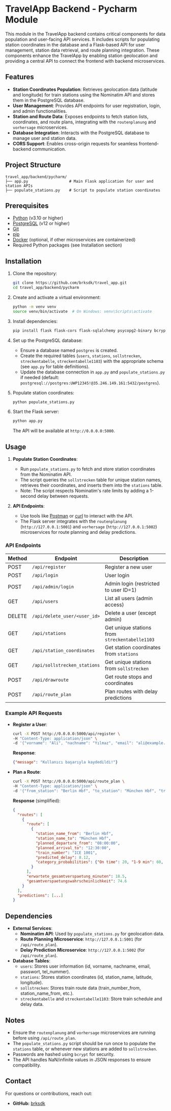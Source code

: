 # TravelApp Backend - Pycharm Module

This module in the TravelApp backend contains critical components for data population and user-facing API services. It includes scripts for populating station coordinates in the database and a Flask-based API for user management, station data retrieval, and route planning integration. These components enhance the TravelApp by enabling station geolocation and providing a central API to connect the frontend with backend microservices.

## Features
- **Station Coordinates Population**: Retrieves geolocation data (latitude and longitude) for train stations using the Nominatim API and stores them in the PostgreSQL database.
- **User Management**: Provides API endpoints for user registration, login, and admin functionalities.
- **Station and Route Data**: Exposes endpoints to fetch station lists, coordinates, and route plans, integrating with the `routenplanung` and `vorhersage` microservices.
- **Database Integration**: Interacts with the PostgreSQL database to manage user and station data.
- **CORS Support**: Enables cross-origin requests for seamless frontend-backend communication.

## Project Structure
```
travel_app/backend/pycharm/
├── app.py                  # Main Flask application for user and station APIs
├── populate_stations.py    # Script to populate station coordinates
```

## Prerequisites
- [Python](https://www.python.org/) (v3.10 or higher)
- [PostgreSQL](https://www.postgresql.org/) (v12 or higher)
- [Git](https://git-scm.com/)
- [pip](https://pip.pypa.io/)
- [Docker](https://www.docker.com/) (optional, if other microservices are containerized)
- Required Python packages (see Installation section)

## Installation
1. Clone the repository:
   ```bash
   git clone https://github.com/brksdk/travel_app.git
   cd travel_app/backend/pycharm
   ```

2. Create and activate a virtual environment:
   ```bash
   python -m venv venv
   source venv/bin/activate  # On Windows: venv\Scripts\activate
   ```

3. Install dependencies:
   ```bash
   pip install flask flask-cors flask-sqlalchemy psycopg2-binary bcrypt requests
   ```

4. Set up the PostgreSQL database:
   - Ensure a database named `postgres` is created.
   - Create the required tables (`users`, `stations`, `sollstrecken`, `streckentabelle`, `streckentabelle1103`) with the appropriate schema (see `app.py` for table definitions).
   - Update the database connection in `app.py` and `populate_stations.py` if needed (default: `postgresql://postgres:UWP12345!@35.246.149.161:5432/postgres`).

5. Populate station coordinates:
   ```bash
   python populate_stations.py
   ```

6. Start the Flask server:
   ```bash
   python app.py
   ```

   The API will be available at `http://0.0.0.0:5000`.

## Usage
1. **Populate Station Coordinates**:
   - Run `populate_stations.py` to fetch and store station coordinates from the Nominatim API.
   - The script queries the `sollstrecken` table for unique station names, retrieves their coordinates, and inserts them into the `stations` table.
   - Note: The script respects Nominatim's rate limits by adding a 1-second delay between requests.

2. **API Endpoints**:
   - Use tools like [Postman](https://www.postman.com/) or [curl](https://curl.se/) to interact with the API.
   - The Flask server integrates with the `routenplanung` (`http://127.0.0.1:5001`) and `vorhersage` (`http://127.0.0.1:5002`) microservices for route planning and delay predictions.

### API Endpoints
| Method | Endpoint                     | Description                              |
|--------|------------------------------|------------------------------------------|
| POST   | `/api/register`              | Register a new user                      |
| POST   | `/api/login`                 | User login                               |
| POST   | `/api/admin/login`           | Admin login (restricted to user ID=1)    |
| GET    | `/api/users`                 | List all users (admin access)            |
| DELETE | `/api/delete_user/<user_id>` | Delete a user (except admin)             |
| GET    | `/api/stations`              | Get unique stations from `streckentabelle1103` |
| GET    | `/api/station_coordinates`   | Get station coordinates from `stations`  |
| GET    | `/api/sollstrecken_stations`| Get unique stations from `sollstrecken`  |
| POST   | `/api/drawroute`             | Get route stops and coordinates          |
| POST   | `/api/route_plan`            | Plan routes with delay predictions       |

### Example API Requests
- **Register a User**:
   ```bash
   curl -X POST http://0.0.0.0:5000/api/register \
   -H "Content-Type: application/json" \
   -d '{"vorname": "Ali", "nachname": "Yılmaz", "email": "ali@example.com", "passwort": "secure123", "tel_nummer": "+905551234567"}'
   ```

   **Response**:
   ```json
   {"message": "Kullanıcı başarıyla kaydedildi!"}
   ```

- **Plan a Route**:
   ```bash
   curl -X POST http://0.0.0.0:5000/api/route_plan \
   -H "Content-Type: application/json" \
   -d '{"from_station": "Berlin Hbf", "to_station": "München Hbf", "travel_date": "2025-06-04", "travel_time": "08:00"}'
   ```

   **Response** (simplified):
   ```json
   {
     "routes": [
       {
         "route": [
           {
             "station_name_from": "Berlin Hbf",
             "station_name_to": "München Hbf",
             "planned_departure_from": "08:00:00",
             "planned_arrival_to": "12:30:00",
             "train_number": "ICE 1001",
             "predicted_delay": 8.12,
             "category_probabilities": {"On time": 20, "1-9 min": 60, "10-19 min": 15}
           }
         ],
         "erwartete_gesamtverspaetung_minuten": 18.5,
         "gesamtverspaetungswahrscheinlichkeit": 74.6
       }
     ],
     "predictions": [...]
   }
   ```

## Dependencies
- **External Services**:
  - **Nominatim API**: Used by `populate_stations.py` for geolocation data.
  - **Route Planning Microservice**: `http://127.0.0.1:5001` (for `/api/route_plan`).
  - **Delay Prediction Microservice**: `http://127.0.0.1:5002` (for `/api/route_plan`).
- **Database Tables**:
  - `users`: Stores user information (id, vorname, nachname, email, passwort, tel_nummer).
  - `stations`: Stores station coordinates (id, station_name, latitude, longitude).
  - `sollstrecken`: Stores train route data (train_number_from, station_name_from, etc.).
  - `streckentabelle` and `streckentabelle1103`: Store train schedule and delay data.

## Notes
- Ensure the `routenplanung` and `vorhersage` microservices are running before using `/api/route_plan`.
- The `populate_stations.py` script should be run once to populate the `stations` table, or whenever new stations are added to `sollstrecken`.
- Passwords are hashed using `bcrypt` for security.
- The API handles NaN/infinite values in JSON responses to ensure compatibility.

## Contact
For questions or contributions, reach out:
- **GitHub:** [brksdk](https://github.com/brksdk)

